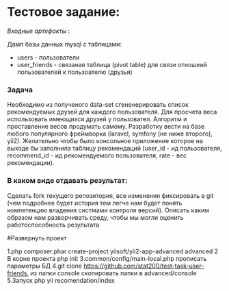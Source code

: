 # Тестовое задание:

_Входные артефакты_ :

Дамп базы данных mysql c таблицами:
- users - пользователи
- user_friends - связаная таблица (pivot table) для связи отношеий пользователей к пользоателю (друзья)

### Задача

Необходимо из полученого data-set сгененерировать список рекомендуемых друзей для каждого пользователя. Для просчета веса использовать имеющихся друзей у пользовател. Алгоритм и проставление весов продумать самому. Разработку вести на базе любого популярного фреймворка (laravel, symfony (не ниже второго), yii2). Желательно чтобы было консольное приложение которое на выходе бы заполнила таблицу рекомендаций (user_id - ид пользователя, recommend_id - ид рекомендуемого пользователя, rate - вес рекомендации). 


### В каком виде отдавать результат:
Сделать fork текущего репозитория, все изменения фиксировать в git (чем подробнее будет история тем легче нам будет понять компетенцию владения систмами контроля версий). Описать каким образом нам разворчивать среду, чтобы мы могли оценить работоспособность результата

#Развернуть проект 

1.php composer.phar create-project yiisoft/yii2-app-advanced advanced
2 В корне проекта php init
3.common/config/main-local.php прописать параметры БД
4.git clone https://github.com/stat200/test-task-user-friends, из папки console скопировать папки в advanced/console
5.Запуск php yii recomendation/index